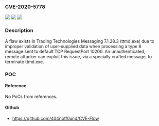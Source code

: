 ### [CVE-2020-5778](https://cve.mitre.org/cgi-bin/cvename.cgi?name=CVE-2020-5778)
![](https://img.shields.io/static/v1?label=Product&message=Trading%20Technologies%20Messaging&color=blue)
![](https://img.shields.io/static/v1?label=Version&message=n%2Fa&color=blue)
![](https://img.shields.io/static/v1?label=Vulnerability&message=Denial%20of%20Service&color=brighgreen)

### Description

A flaw exists in Trading Technologies Messaging 7.1.28.3 (ttmd.exe) due to improper validation of user-supplied data when processing a type 8 message sent to default TCP RequestPort 10200. An unauthenticated, remote attacker can exploit this issue, via a specially crafted message, to terminate ttmd.exe.

### POC

#### Reference
No PoCs from references.

#### Github
- https://github.com/404notf0und/CVE-Flow


